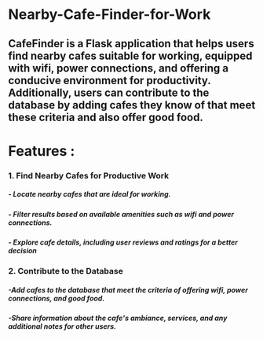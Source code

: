 # Nearby-Cafe-Finder-for-Work
## CafeFinder is a Flask application that helps users find nearby cafes suitable for working, equipped with wifi, power connections, and offering a conducive environment for productivity. Additionally, users can contribute to the database by adding cafes they know of that meet these criteria and also offer good food.


# Features :

### 1. Find Nearby Cafes for Productive Work
##### - Locate nearby cafes that are ideal for working.
##### - Filter results based on available amenities such as wifi and power connections.
##### - Explore cafe details, including user reviews and ratings for a better decision


### 2. Contribute to the Database
##### -Add cafes to the database that meet the criteria of offering wifi, power connections, and good food.
##### -Share information about the cafe's ambiance, services, and any additional notes for other users.


